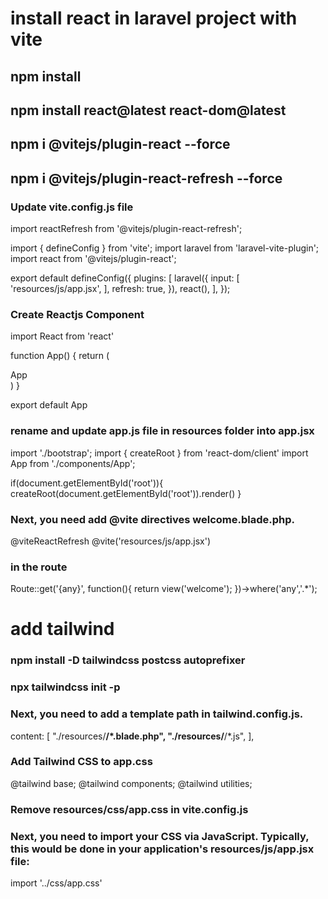 # install react in laravel project with vite
## npm install
## npm install react@latest react-dom@latest
## npm i @vitejs/plugin-react --force
## npm i @vitejs/plugin-react-refresh --force
### Update vite.config.js file
import reactRefresh from '@vitejs/plugin-react-refresh';


import { defineConfig } from 'vite';
import laravel from 'laravel-vite-plugin';
import react from '@vitejs/plugin-react';

export default defineConfig({
    plugins: [
        laravel({
            input: [
                'resources/js/app.jsx',
            ],
            refresh: true,
        }),
        react(),
    ],
});

### Create Reactjs Component
import React from 'react'

function App() {
  return (
    <div>App</div>
  )
}

export default App

### rename and update app.js file in resources folder into app.jsx
import './bootstrap';
import { createRoot } from 'react-dom/client'
import App from './components/App';

if(document.getElementById('root')){
    createRoot(document.getElementById('root')).render(<App />)
}

### Next, you need add @vite directives welcome.blade.php.
<!DOCTYPE html>
<html>
<head>
	<meta charset="utf-8">
	<meta name="viewport" content="width=device-width, initial-scale=1">
	<title>How To Install React in Laravel 9 with Vite</title>

   @viteReactRefresh
    @vite('resources/js/app.jsx')

</head>
<body>
	<div id="app"></div>
</body>
</html>

### in the route 
Route::get('{any}', function(){
    return view('welcome');
})->where('any','.*');

# add tailwind
### npm install -D tailwindcss postcss autoprefixer
### npx tailwindcss init -p
### Next, you need to add a template path in tailwind.config.js.
content: [
    "./resources/**/*.blade.php",
    "./resources/**/*.js",
  ],
### Add Tailwind CSS to app.css
@tailwind base;
@tailwind components;
@tailwind utilities;

### Remove resources/css/app.css in vite.config.js
### Next,  you need to import your CSS via JavaScript. Typically, this would be done in your application's resources/js/app.jsx file:
import '../css/app.css'